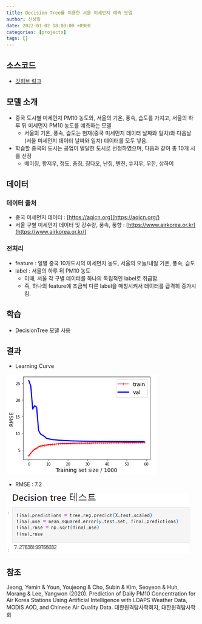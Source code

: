 ```yaml
---
title: Decision Tree를 이용한 서울 미세먼지 예측 모델
author: 신성일
date: 2022-01-02 18:00:00 +0900
categories: [projects]
tags: []
---
```


## 소스코드

- [깃허브 링크](https://github.com/Seongil-Shin/machineLearnig)

## 모델 소개

- 중국 도시별 미세먼지 PM10 농도와, 서울의 기온, 풍속, 습도를 가지고, 서울의 하루 뒤 미세먼지 PM10 농도를 예측하는 모델
  - 서울의 기온, 풍속, 습도는 현재(중국 미세먼지 데이터 날짜와 일치)와 다음날(서울 미세먼지 데이터 날짜와 일치) 데이터를 모두 넣음.
- 학습할 중국의 도시는 공업이 발달한 도시로 선정하였으며, 다음과 같이 총 10개 시를 선정
  - 베이징, 항저우, 청도, 충칭, 칭다오, 난징, 톈진, 쑤저우, 우한, 상하이

## 데이터

### 데이터 출처

- 중국 미세먼지 데이터 : [https://aqicn.org](https://aqicn.org/)
- 서울 구별 미세먼지 데이터 및 강수량, 풍속, 풍향 : [https://www.airkorea.or.kr](https://www.airkorea.or.kr/)

### 전처리

- feature : 일별 중국 10개도시의 미세먼지 농도, 서울의 오늘/내일 기온, 풍속, 습도
- label : 서울의 하루 뒤 PM10 농도
  - 이때, 서울 각 구별 데이터를 하나의 독립적인 label로 취급함.
  - 즉, 하나의 feature에 조금씩 다른 label을 매칭시켜서 데이터를 급격히 증가시킴.

## 학습

- DecisionTree 모델 사용

## 결과

- Learning Curve

![image-20220102181654794](/assets/img/2022-01-02-미세먼지예측모델/image-20220102181654794.png)

- RMSE : 7.2

![image-20220102181633815](/assets/img/2022-01-02-미세먼지예측모델/image-20220102181633815.png)

## 참조

Jeong, Yemin & Youn, Youjeong & Cho, Subin & Kim, Seoyeon & Huh, Morang & Lee, Yangwon (2020). Prediction of Daily PM10 Concentration for Air Korea Stations Using Artificial Intelligence with LDAPS Weather Data, MODIS AOD, and Chinese Air Quality Data. 대한원격탐사학회지, 대한원격탐사학회
